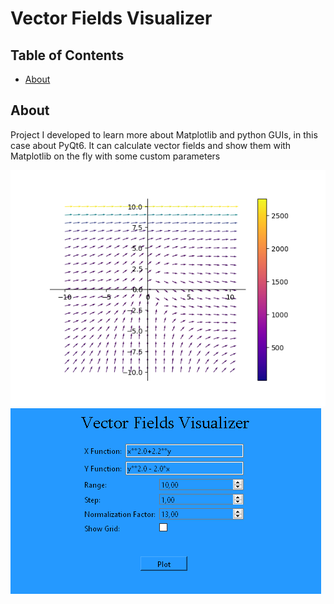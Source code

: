 # Vector Fields Visualizer

## Table of Contents
- [About](#about)

## About <a name = "about"></a>

Project I developed to learn more about Matplotlib and python GUIs, in this case about PyQt6. It can calculate vector fields and show them with Matplotlib on the fly with some custom parameters

![Figure 1](imgs/Figure_1.png)
![Figure 2](imgs/Figure_2.png)